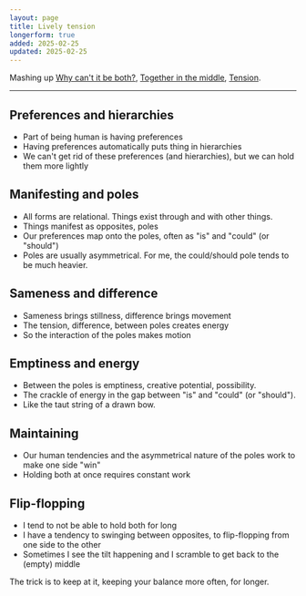 ```yaml
---
layout: page
title: Lively tension
longerform: true
added: 2025-02-25
updated: 2025-02-25
---
```


Mashing up [Why can't it be both?](https://stevebarnett.me/thinking/why-cant-it-be-both/), [Together in the middle](https://stevebarnett.me/thinking/together-in-the-middle/), [Tension](https://stevebarnett.me/thinking/tension/).

---

## Preferences and hierarchies

- Part of being human is having preferences
- Having preferences automatically puts thing in hierarchies
- We can't get rid of these preferences (and hierarchies), but we can hold them more lightly

## Manifesting and poles

- All forms are relational. Things exist through and with other things.
- Things manifest as opposites, poles
- Our preferences map onto the poles, often as "is" and "could" (or "should")
- Poles are usually asymmetrical. For me, the could/should pole tends to be much heavier.

## Sameness and difference

- Sameness brings stillness, difference brings movement
- The tension, difference, between poles creates energy
- So the interaction of the poles makes motion

## Emptiness and energy

- Between the poles is emptiness, creative potential, possibility.
- The crackle of energy in the gap between "is" and "could" (or "should").
- Like the taut string of a drawn bow.

## Maintaining

- Our human tendencies and the asymmetrical nature of the poles work to make one side "win"
- Holding both at once requires constant work

## Flip-flopping

- I tend to not be able to hold both for long
- I have a tendency to swinging between opposites, to flip-flopping from one side to the other
- Sometimes I see the tilt happening and I scramble to get back to the (empty) middle

The trick is to keep at it, keeping your balance more often, for longer.
